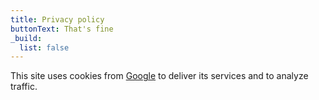 ```yaml
---
title: Privacy policy
buttonText: That's fine
_build:
  list: false
---
```


[Google Cookies]: https://policies.google.com/technologies/cookies

This site uses cookies from [Google][Google Cookies] to deliver its services
and to analyze traffic.


